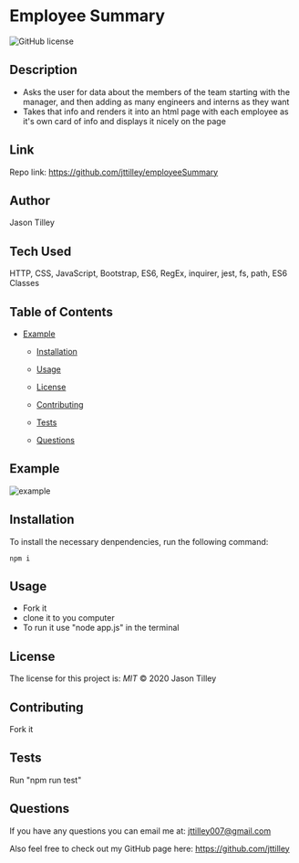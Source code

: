# Employee Summary

![GitHub license](https://img.shields.io/badge/license-MIT-blue.svg)

## Description
* Asks the user for data about the members of the team starting with the manager, and then adding as many engineers and interns as they want
* Takes that info and renders it into an html page with each employee as it's own card of info and displays it nicely on the page

## Link
Repo link: https://github.com/jttilley/employeeSummary

## Author
Jason Tilley

## Tech Used
HTTP, CSS, JavaScript, Bootstrap, ES6, RegEx, inquirer, jest, fs, path, ES6 Classes

## Table of Contents
* [Example](#example)
  
  
  * [Installation](#installation)
  
  * [Usage](#usage)
  
  * [License](#license)
  
  * [Contributing](#contributing)
  
  * [Tests](#tests)
  
  * [Questions](#questions)
    

## Example
![example](./assets/employeeSummary.gif)

## Installation
To install the necessary denpendencies, run the following command:
```
npm i
```

## Usage
* Fork it
* clone it to you computer
* To run it use "node app.js" in the terminal

## License
The license for this project is: *MIT* ©  2020 Jason Tilley
  

## Contributing
Fork it

## Tests
Run "npm run test"

## Questions
If you have any questions you can email me at: jttilley007@gmail.com

Also feel free to check out my GitHub page here: https://github.com/jttilley
  

